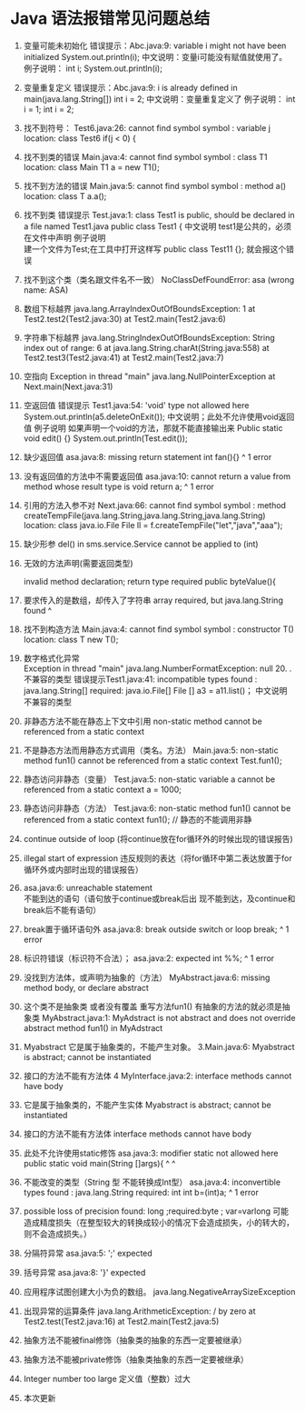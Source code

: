 
# Java 语法报错常见问题总结

1. 变量可能未初始化
错误提示：Abc.java:9: variable i might not have been initialized
                System.out.println(i);
中文说明：变量i可能没有赋值就使用了。
例子说明：
int i;
 System.out.println(i);
 
2. 变量重复定义
错误提示：Abc.java:9: i is already defined in main(java.lang.String[])
                int i = 2;
中文说明：变量重复定义了
例子说明：
 int i = 1;
 int i = 2;

3. 找不到符号：
Test6.java:26: cannot find symbol
symbol  : variable j
location: class Test6
   if(j < 0) {
     
4. 找不到类的错误
Main.java:4: cannot find symbol
symbol  : class T1
location: class Main
  T1 a = new T1();

5. 找不到方法的错误
Main.java:5: cannot find symbol
symbol  : method a()
location: class T
  a.a();
  
6. 找不到类
错误提示 Test.java:1: class Test1 is public, should be declared in a file named Test1.java
public class Test1 {
中文说明  test1是公共的，必须在文件中声明
例子说明  
 建一个文件为Test;在工具中打开这样写  public class Test11 {}; 就会报这个错误
 
7. 找不到这个类（类名跟文件名不一致）
NoClassDefFoundError: asa (wrong name: ASA)

8. 数组下标越界
java.lang.ArrayIndexOutOfBoundsException: 1
        at Test2.test2(Test2.java:30)
        at Test2.main(Test2.java:6)

9. 字符串下标越界
java.lang.StringIndexOutOfBoundsException: String index out of range: 6
        at java.lang.String.charAt(String.java:558)
        at Test2.test3(Test2.java:41)
        at Test2.main(Test2.java:7)
        
10. 空指向
Exception in thread "main" java.lang.NullPointerException
        at Next.main(Next.java:31)

11. 空返回值
错误提示 Test1.java:54: 'void' type not allowed here
   System.out.println(a5.deleteOnExit());
中文说明；此处不允许使用void返回值
例子说明  如果声明一个void的方法，那就不能直接输出来
  Public static void edit() {}
System.out.println(Test.edit());

12. 缺少返回值
asa.java:8: missing return statement
 int fan(){}
                  ^
1 error

13. 没有返回值的方法中不需要返回值
asa.java:10: cannot return a value from method whose result type is void
   return a;
                        ^
1 error

14. 引用的方法入参不对
Next.java:66: cannot find symbol
symbol  : method createTempFile(java.lang.String,java.lang.String,java.lang.String)
location: class java.io.File
   File ll = f.createTempFile("let","java","aaa");

15. 缺少形参
 del() in sms.service.Service cannot be applied to (int)
 
16. 无效的方法声明(需要返回类型)
    
    invalid method declaration; return type required
            public byteValue(){
          
17. 要求传入的是数组，却传入了字符串
array required, but java.lang.String found
                    ^
18. 找不到构造方法
    Main.java:4: cannot find symbol
    symbol  : constructor T()
    location: class T
    new T();

19. 数字格式化异常                                                   
    Exception in thread "main" java.lang.NumberFormatException: null 20. .不兼容的类型
    错误提示Test1.java:41: incompatible types
    found   : java.lang.String[]
    required: java.io.File[]
    File [] a3 = a11.list()；
    中文说明 不兼容的类型
    
20. 非静态方法不能在静态上下文中引用
    non-static method cannot be referenced from a static context
  
21. 不是静态方法而用静态方式调用（类名。方法）
    Main.java:5: non-static method fun1() cannot be referenced from a static context
                           Test.fun1();

22. 静态访问非静态（变量）
    Test.java:5: non-static variable a cannot be referenced from a static context
        a = 1000; 
        
23. 静态访问非静态（方法）
    Test.java:6: non-static method fun1() cannot be referenced from a static context
            fun1();                    // 静态的不能调用非静   
            
24. continue outside of  loop   (将continue放在for循环外的时候出现的错误报告)

25. illegal start of expression  违反规则的表达（将for循环中第二表达放置于for循环外或内部时出现的错误报告）

26. asa.java:6: unreachable statement     
    不能到达的语句（语句放于continue或break后出
    现不能到达，及continue和break后不能有语句）

27. break置于循环语句外
    asa.java:8: break outside switch or loop
     break;
            ^
1 error

28. 标识符错误（标识符不合法）；
    asa.java:2: <identifier> expected
     int %%;
                ^
    1 error

29. 没找到方法体，或声明为抽象的（方法）
    MyAbstract.java:6: missing method body, or declare abstract

30. 这个类不是抽象类    或者没有覆盖  重写方法fun1()   有抽象的方法的就必须是抽象类
    MyAbstract.java:1: MyAdstract is not abstract and does not override abstract method fun1() in MyAdstract

31. Myabstract 它是属于抽象类的，不能产生对象。
    3.Main.java:6: Myabstract is abstract; cannot be instantiated

32. 接口的方法不能有方法体
    4  MyInterface.java:2: interface methods cannot have body

33. 它是属于抽象类的，不能产生实体
    Myabstract is abstract; cannot be instantiated

34. 接口的方法不能有方法体
    interface methods cannot have body

35. 此处不允许使用static修饰
    asa.java:3: modifier static not allowed here
     public static void main(String []args){
                               ^  ^
                               
36. 不能改变的类型（String 型 不能转换成Int型）
    asa.java:4: inconvertible types
    found   : java.lang.String
    required: int
      int b=(int)a;
                               ^
    1 error
    
37. possible loss of precision  found: long ;required:byte ; var=varlong  可能造成精度损失（在整型较大的转换成较小的情况下会造成损失，小的转大的，则不会造成损失。）

38. 分隔符异常
    asa.java:5: ';' expected
39. 括号异常
    asa.java:8: '}' expected
40. 应用程序试图创建大小为负的数组。
    java.lang.NegativeArraySizeException
41. 出现异常的运算条件
    java.lang.ArithmeticException: / by zero
            at Test2.test(Test2.java:16)
            at Test2.main(Test2.java:5)
42. 抽象方法不能被final修饰（抽象类的抽象的东西一定要被继承）
 
43. 抽象方法不能被private修饰（抽象类抽象的东西一定要被继承）
 
44. Integer number too large  定义值（整数）过大

45. 本次更新

